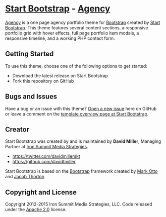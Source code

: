 # [Start Bootstrap](https://startbootstrap.com/) - [Agency](https://startbootstrap.com/template-overviews/agency/)

[Agency](https://startbootstrap.com/template-overviews/agency/) is a one page agency portfolio theme for [Bootstrap](https://getbootstrap.com/) created by [Start Bootstrap](https://startbootstrap.com/). This theme features several content sections, a responsive portfolio grid with hover effects, full page portfolio item modals, a responsive timeline, and a working PHP contact form.

## Getting Started

To use this theme, choose one of the following options to get started:
* Download the latest release on Start Bootstrap
* Fork this repository on GitHub

## Bugs and Issues

Have a bug or an issue with this theme? [Open a new issue](https://github.com/IronSummitMedia/startbootstrap-agency/issues) here on GitHub or leave a comment on the [template overview page at Start Bootstrap](https://startbootstrap.com/template-overviews/agency/).

## Creator

Start Bootstrap was created by and is maintained by **David Miller**, Managing Partner at [Iron Summit Media Strategies](https://www.ironsummitmedia.com/).

* https://twitter.com/davidmillerskt
* https://github.com/davidtmiller

Start Bootstrap is based on the [Bootstrap](https://getbootstrap.com/) framework created by [Mark Otto](https://twitter.com/mdo) and [Jacob Thorton](https://twitter.com/fat).

## Copyright and License

Copyright 2013-2015 Iron Summit Media Strategies, LLC. Code released under the [Apache 2.0](https://github.com/IronSummitMedia/startbootstrap-agency/blob/gh-pages/LICENSE) license.

